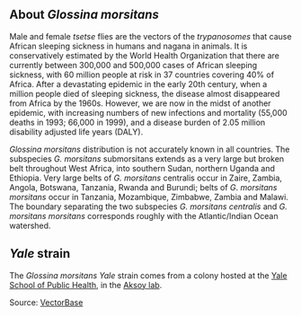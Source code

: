About *Glossina morsitans*
--------------------------

Male and female *tsetse* flies are the vectors
of the *trypanosomes* that cause African sleeping sickness in humans and
nagana in animals. It is conservatively estimated by the World Health
Organization that there are currently between 300,000 and 500,000 cases
of African sleeping sickness, with 60 million people at risk in 37
countries covering 40% of Africa. After a devastating epidemic in the
early 20th century, when a million people died of sleeping sickness, the
disease almost disappeared from Africa by the 1960s. However, we are now
in the midst of another epidemic, with increasing numbers of new
infections and mortality (55,000 deaths in 1993; 66,000 in 1999), and a
disease burden of 2.05 million disability adjusted life years (DALY).

*Glossina morsitans* distribution is not accurately known in all
countries. The subspecies *G. morsitans* submorsitans extends as a very
large but broken belt throughout West Africa, into southern Sudan,
northern Uganda and Ethiopia. Very large belts of *G. morsitans*
centralis occur in Zaire, Zambia, Angola, Botswana, Tanzania, Rwanda and
Burundi; belts of *G*. *morsitans morsitans* occur in Tanzania,
Mozambique, Zimbabwe, Zambia and Malawi. The boundary separating the two
subspecies *G. morsitans centralis* and *G. morsitans morsitans*
corresponds roughly with the Atlantic/Indian Ocean watershed.

*Yale* strain
-------------

The *Glossina morsitans* *Yale* strain comes from a colony hosted at the
[Yale School of Public
Health](http://publichealth.yale.edu/index.aspx "http://publichealth.yale.edu/index.aspx"),
in the [Aksoy
lab](http://medicine.yale.edu/lab/aksoy/ "http://medicine.yale.edu/labs/aksoy/").

Source:
[VectorBase](https://www.vectorbase.org/organisms/glossina-morsitans)
